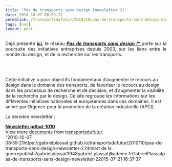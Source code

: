 ```yaml
---
title: "Pas de transports sans design (newsletter 2)"
date: 2010-10-07 08:59:21
permalink: /transportsdufutur/2010/10/pas-de-transports-sans-design-newsletter-2.html
tags: [nan]
layout: post
---
```


<p style="text-align: justify">Déjà présenté <strong><a href="https://gabrielplassat.github.io/transportsdufutur/2010/08/pas-de-transport-sans-design.html" target="_blank">ici</a></strong>, le réseau <strong><em><a href="http://www.pasdetransportsansdesign.fr/" target="_blank">Pas de transports sans design !" </a></em></strong>porte sur la poursuite des initiatives entreprises depuis 2003, sur les liens entre le monde du design, et de la recherche sur les transports.</p> <p style=""text-align: justify""><a href="https://gabrielplassat.github.io/transportsdufutur/wp-content/uploads/sites/6/old/6a0120a66d2ad4970b013488069a10970c-pi.jpg""><img alt=""Jacques_cartier"" border=""0"" class=""asset  asset-image at-xid-6a0120a66d2ad4970b013488069a10970c"" src=""/wp-content/uploads/sites/6/old/6a0120a66d2ad4970b013488069a10970c-800wi.jpg"" style=""margin-left: automargin-right: auto"" title=""Jacques_cartier"" /></a>  </p>  <!--more-->  <br />Cette initiative a pour objectifs fondamentaux d’augmenter le recours au design dans le domaine des transports, de favoriser le recours au design dans les processus de recherche et de décision, et d’augmenter la visibilité de la recherche par le design. Ce site regroupe les informations sur les différentes initiatives nationales et européennes dans ces domaines. Il est animé par l’Agence pour la promotion de la création industrielle (APCI). <p style=""text-align: justify"">La dernière newsletter :</p> <div id=""__ss_5380729"" style=""width: 477px""><strong style=""margin: 12px 0 4px""><a href=""http://www.slideshare.net/transportsdufutur/newsletter-pdtsd1010-5380729"" title=""Newsletter pdtsd-1010"">Newsletter pdtsd-1010</a></strong>        <div style=""padding: 5px 0 12px"">View more <a href=""http://www.slideshare.net/"">documents</a> from <a href=""http://www.slideshare.net/transportsdufutur"">transportsdufutur</a>.</div> </div>"2010-10-07 08:59:21https://gabrielplassat.github.io/transportsdufutur/2010/10/pas-de-transports-sans-design-newsletter-2.htmlart de la guerrepublish7gabrielplassat3948gabriel.plassat@ademe.frGabrielPlassatpas-de-transports-sans-design-newsletter-22015-07-21 16:37:37
